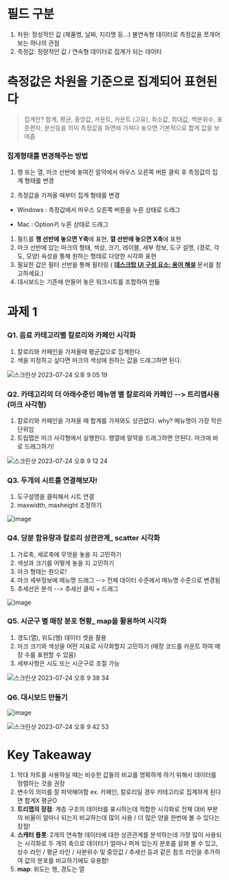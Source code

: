 # 필드 구분
1. 차원: 정성적인 값 (제품명, 날짜, 지리명 등...) 불연속형 데이터로 측정값을 쪼개어 보는 하나의 관점
2. 측정값: 정량적인 값 / 연속형 데이터로 집계가 되는 데이터


# 측정값은 차원을 기준으로 집계되어 표현된다
> 집계란? 합계, 평균, 중앙값, 카운트, 카운트 (고유), 최소값, 최대값, 백분위수, 표준편차, 분산등을 의미
> 측정값을 화면에 가져다 놓으면 기본적으로 합계 값을 보여줌


### 집계형태를 변경해주는 방법
1) 행 또는 열, 마크 선반에 놓여진 알약에서 마우스 오른쪽 버튼 클릭 후 측정값의 집계 형태를 변경


2) 측정값을 가져올 때부터 집계 형태를 변경


- Windows : 측정값에서 마우스 오른쪽 버튼을 누른 상태로 드래그


- Mac :  Option키 누른 상태로 드래그


1. 필드를 **행 선반에 놓으면 Y축**에 표현, **열 선반에 놓으면 X축**에 표현
2. 마크 선반에 있는 마크의 형태, 색상, 크기, 레이블, 세부 정보, 도구 설명, (경로, 각도, 모양) 속성을 통해 원하는 형태로 다양한 시각화 표현
3. 필요한 값은 필터 선반을 통해 필터링 ( **[데스크탑 UI 구성 요소: 용어 해설](https://www.notion.so/8a4b21a9737e4bfbb4d5d97219adeb4d?pvs=21)** 문서를 참고하세요.)
4. 대시보드는 기존에 만들어 놓은 워크시트를 조합하여 만듦


# 과제 1
### Q1. 음료 카테고리별 칼로리와 카페인 시각화
1. 칼로리와 카페인을 가져올때 평균값으로 집계한다. 
2. 색을 지정하고 싶다면 마크의 색상에 원하는 값을 드래그하면 된다. 

![스크린샷 2023-07-24 오후 9 05 19](https://github.com/hozyhozy/Tableau/assets/123252821/0f79d2a8-f1a5-4f9f-af7d-59e53ea353c7)


### Q2. 카테고리의 더 아래수준인 메뉴명 별 칼로리와 카페인 --> 트리맵사용 (마크 사각형)
1. 칼로리와 카페인을 가져올 때 합계를 가져와도 상관없다. why? 메뉴명이 가장 작은 단위임
2. 트립맵은 마크 사각형에서 실행한다. 행열에 알약을 드래그하면 안된다. 마크에 바로 드래그하기!

   
![스크린샷 2023-07-24 오후 9 12 24](https://github.com/hozyhozy/Tableau/assets/123252821/dc8eef43-74cc-4514-9731-e615510c9243)


### Q3. 두개의 시트를 연결해보자!
1. 도구설명을 클릭해서 시트 연결
2. maxwidth, maxheight 조정하기


![image](https://github.com/hozyhozy/Tableau/assets/123252821/7a7c40ef-4ecd-4800-b4be-057368716356)


### Q4. 당분 함유량과 칼로리 상관관계_ scatter 시각화
1. 가로축, 세로축에 무엇을 놓을 지 고민하기
2. 색상과 크기를 어떻게 놓을 지 고민하기
3. 마크 형태는 원으로!
4. 마크 세부정보에 메뉴명 드래그 --> 전체 데이터 수준에서 메뉴명 수준으로 변경됨
5. 추세선은 분석 --> 추세선 클릭 + 드래그


   
![image](https://github.com/hozyhozy/Tableau/assets/123252821/aefd22b0-6f6c-4462-85c7-4ff390ca1dea)



### Q5. 시군구 별 매장 분포 현황_ map을 활용하여 시각화
1. 경도(열), 위도(행) 데이터 셋을 활용
2. 마크 크기와 색상을 어떤 지표로 시각화할지 고민하기 (매장 코드를 카운트 하여 매장 수를 표현할 수 있음)
3. 세부사항은 시도 또는 시군구로 조절 가능
   

![스크린샷 2023-07-24 오후 9 38 34](https://github.com/hozyhozy/Tableau/assets/123252821/f16688ac-ec1d-40d1-978d-91546cfdf99a)


### Q6. 대시보드 만들기


![image](https://github.com/hozyhozy/Tableau/assets/123252821/45385e30-c533-4916-a061-7e94988bd991)


![스크린샷 2023-07-24 오후 9 42 53](https://github.com/hozyhozy/Tableau/assets/123252821/5fa52b9a-af48-4226-8961-fbdd1850b2a4)



# Key Takeaway 
1. 막대 차트를 사용하실 때는 비슷한 값들의 비교를 명확하게 하기 위해서 데이터를 정렬하는 것을 권장
2. 변수의 의미를 잘 파악해야함 ex. 카페인, 칼로리일 경우 카테고리로 집계하게 된다면 합계X 평균O
3. **트리맵의 장점**: 계층 구조의 데이터를 표시하는데 적합한 시각화로 전체 대비 부분의 비율이 얼마나 되는지 비교하는데 많이 사용 / 더 많은 양을 한번에 볼 수 있다는 장점!
4. **스캐터 플롯**: 2개의 연속형 데이터에 대한 상관관계를 분석하는데 가장 많이 사용되는 시각화로 두 개의 축으로 데이터가 얼마나 퍼져 있는지 분포를 살펴 볼 수 있고, 상수 라인 / 평균 라인 / 사분위수 및 중앙값 / 추세선 등과 같은 참조 라인을 추가하여 값의 분포를 비교하기에도 유용함!
5. **map**: 위도는 행, 경도는 열

